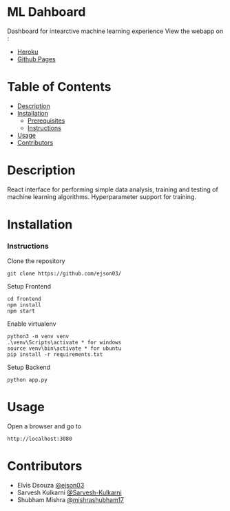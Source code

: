 # ML Dahboard
Dashboard for intearctive machine learning experience
View the webapp on :
* [Heroku](https://ess-ml-dashboard.herokuapp.com/)
* [Github Pages](http://ejson03.github.io/DWM-Mini-Project)

# Table of Contents

* [Description](https://github.com/ejson03/DWM-Mini-Project#description)
* [Installation](https://github.com/ejson03/DWM-Mini-Project#installation)
  * [Prerequisites](https://github.com/ejson03/DWM-Mini-Project#prerequisites)
  * [Instructions](https://github.com/ejson03/DWM-Mini-Project#instructions)
* [Usage](https://github.com/ejson03/DWM-Mini-Project#usage)
* [Contributors](https://github.com/ejson03/DWM-Mini-Project#contributors)

# Description

React interface for performing simple data analysis, training and testing of machine learning algorithms.
Hyperparameter support for training.


# Installation

### Instructions

Clone the repository
```
git clone https://github.com/ejson03/
```

Setup Frontend
```
cd frontend
npm install
npm start
```

Enable virtualenv
```
python3 -m venv venv
.\venv\Scripts\activate * for windows
source venv\bin\activate * for ubuntu
pip install -r requirements.txt
```

Setup Backend
```
python app.py
```
# Usage

Open a browser and go to 
```
http://localhost:3080
```
# Contributors

* Elvis Dsouza [@ejson03](https://github.com/ejson03)
* Sarvesh Kulkarni [@Sarvesh-Kulkarni](https://github.com/Sarvesh-Kulkarni)
* Shubham Mishra [@mishrashubham17](https://github.com/mishrashubham17)







